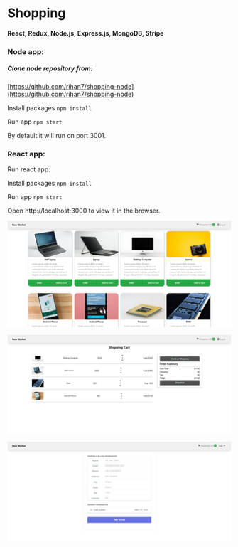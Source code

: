 # Shopping 
#### React, Redux, Node.js, Express.js, MongoDB, Stripe 

### Node app:

##### Clone node repository from:
[https://github.com/rihan7/shopping-node](https://github.com/rihan7/shopping-node)

Install packages `npm install`

Run app `npm start`

By default it will run on port 3001.



### React app:

Run react app:

Install packages `npm install`

Run app `npm start`

Open http://localhost:3000 to view it in the browser.

![](https://github.com/rihan7/shopping-react/blob/master/web_preview/1.png?raw=true)


![enter image description here](https://github.com/rihan7/shopping-react/blob/master/web_preview/2.png?raw=true)


![enter image description here](https://github.com/rihan7/shopping-react/blob/master/web_preview/3.png?raw=true)

